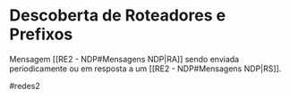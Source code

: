 
# Descoberta de Roteadores e Prefixos

Mensagem [[RE2 - NDP#Mensagens NDP|RA]] sendo enviada periodicamente ou em resposta a um [[RE2 - NDP#Mensagens NDP|RS]].



#redes2

